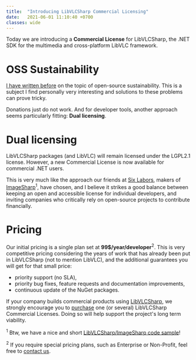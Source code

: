 ```yaml
---
title:  "Introducing LibVLCSharp Commercial Licensing"
date:   2021-06-01 11:10:40 +0700
classes: wide
---
```


Today we are introducing a **Commercial License** for LibVLCSharp, the .NET SDK for the multimedia and cross-platform LibVLC framework.

# OSS Sustainability

[I have written before](https://mfkl.github.io/2020/10/25/OSS-sutainability.html) on the topic of open-source sustainability. This is a subject I find personally very interesting and solutions to these problems can prove tricky.

Donations just do not work. And for developer tools, another approach seems particularly fitting: **Dual licensing**.

# Dual licensing

LibVLCSharp packages (and LibVLC) will remain licensed under the LGPL2.1 license. However, a new Commercial License is now available for commercial .NET users.

This is very much like the approach our friends at [Six Labors](https://sixlabors.com/pricing/), makers of [ImageSharp](https://github.com/SixLabors/ImageSharp)<sup>1</sup>, have chosen, and I believe it strikes a good balance between keeping an open and accessible license for individual developers, and inviting companies who critically rely on open-source projects to contribute financially.

# Pricing

Our initial pricing is a single plan set at **99$/year/developer**<sup>2</sup>. This is very competitive pricing considering the years of work that has already been put in LibVLCSharp (not to mention LibVLC), and the additional guarantees you will get for that small price:

- priority support (no SLA),
- priority bug fixes, feature requests and documentation improvements,
- continuous update of the NuGet packages.

If your company builds commercial products using [LibVLCSharp](https://code.videolan.org/videolan/LibVLCSharp), we strongly encourage you to [purchase](https://videolabs.io/solutions/libvlcsharp/) one (or several) LibVLCSharp Commercial Licenses. Doing so will help support the project's long term viability.

<sup>1</sup> Btw, we have a nice and short [LibVLCSharp/ImageSharp code sample](https://code.videolan.org/mfkl/libvlcsharp-samples/-/blob/master/PreviewThumbnailExtractor/Program.cs)!

<sup>2</sup> If you require special pricing plans, such as Enterprise or Non-Profit, feel free to [contact us](mailto:dotnet@videolabs.io).
